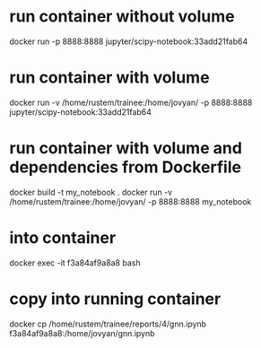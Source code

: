 # run container without volume
docker run -p 8888:8888 jupyter/scipy-notebook:33add21fab64

# run container with volume
docker run -v /home/rustem/trainee:/home/jovyan/ -p 8888:8888 jupyter/scipy-notebook:33add21fab64

# run container with volume and dependencies from Dockerfile
docker build -t my_notebook .
docker run -v /home/rustem/trainee:/home/jovyan/ -p 8888:8888 my_notebook

# into container
docker exec -it f3a84af9a8a8 bash

# copy into running container
docker cp /home/rustem/trainee/reports/4/gnn.ipynb f3a84af9a8a8:/home/jovyan/gnn.ipynb

